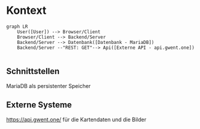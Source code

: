 # Kontext

```mermaid
graph LR
    User([User]) --> Browser/Client
    Browser/Client --> Backend/Server
    Backend/Server --> Datenbank([Datenbank - MariaDB])
    Backend/Server --"REST: GET"--> Api([Externe API - api.gwent.one])


```
## Schnittstellen

MariaDB als persistenter Speicher

## Externe Systeme

https://api.gwent.one/ für die Kartendaten und die Bilder
